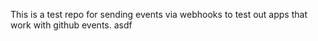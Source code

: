 This is a test repo for sending events via webhooks to test out apps that work with github events.
asdf